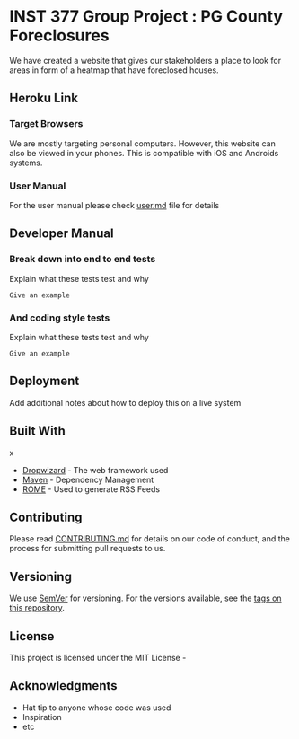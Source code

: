 # INST 377 Group Project : PG County Foreclosures
We have created a website that gives our stakeholders a place to look for areas in form of a heatmap that have foreclosed houses. 

## Heroku Link 



### Target Browsers
We are mostly targeting personal computers. However, this website can also be viewed in your phones. This is compatible with iOS and Androids systems. 
### User Manual
For the user manual please check [user.md](docs/user.md) file for details


## Developer Manual 



### Break down into end to end tests

Explain what these tests test and why

```
Give an example
```

### And coding style tests

Explain what these tests test and why

```
Give an example
```

## Deployment

Add additional notes about how to deploy this on a live system

## Built With
x
* [Dropwizard](http://www.dropwizard.io/1.0.2/docs/) - The web framework used
* [Maven](https://maven.apache.org/) - Dependency Management
* [ROME](https://rometools.github.io/rome/) - Used to generate RSS Feeds

## Contributing

Please read [CONTRIBUTING.md](https://gist.github.com/PurpleBooth/b24679402957c63ec426) for details on our code of conduct, and the process for submitting pull requests to us.

## Versioning

We use [SemVer](http://semver.org/) for versioning. For the versions available, see the [tags on this repository](https://github.com/your/project/tags). 

## License

This project is licensed under the MIT License - 

## Acknowledgments

* Hat tip to anyone whose code was used
* Inspiration
* etc

